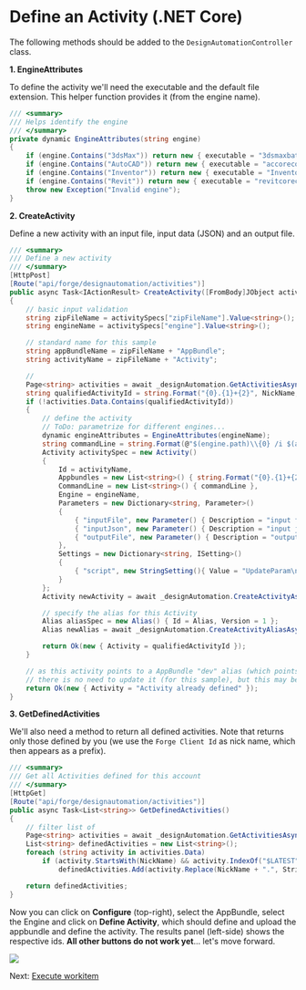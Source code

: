 # Define an Activity (.NET Core)

The following methods should be added to the `DesignAutomationController` class.

**1. EngineAttributes**

To define the activity we'll need the executable and the default file extension. This helper function provides it (from the engine name). 

```csharp
/// <summary>
/// Helps identify the engine
/// </summary>
private dynamic EngineAttributes(string engine)
{
    if (engine.Contains("3dsMax")) return new { executable = "3dsmaxbatch.exe", extension = "max" };
    if (engine.Contains("AutoCAD")) return new { executable = "accoreconsole.exe", extension = "dwg" };
    if (engine.Contains("Inventor")) return new { executable = "InventorCoreConsole.exe", extension = "ipt" };
    if (engine.Contains("Revit")) return new { executable = "revitcoreconsole.exe", extension = "rvt" };
    throw new Exception("Invalid engine");
}
```

**2. CreateActivity**

Define a new activity with an input file, input data (JSON) and an output file.

```csharp
/// <summary>
/// Define a new activity
/// </summary>
[HttpPost]
[Route("api/forge/designautomation/activities")]
public async Task<IActionResult> CreateActivity([FromBody]JObject activitySpecs)
{
    // basic input validation
    string zipFileName = activitySpecs["zipFileName"].Value<string>();
    string engineName = activitySpecs["engine"].Value<string>();

    // standard name for this sample
    string appBundleName = zipFileName + "AppBundle";
    string activityName = zipFileName + "Activity";

    // 
    Page<string> activities = await _designAutomation.GetActivitiesAsync();
    string qualifiedActivityId = string.Format("{0}.{1}+{2}", NickName, activityName, Alias);
    if (!activities.Data.Contains(qualifiedActivityId))
    {
        // define the activity
        // ToDo: parametrize for different engines...
        dynamic engineAttributes = EngineAttributes(engineName);
        string commandLine = string.Format(@"$(engine.path)\\{0} /i $(args[inputFile].path) /al $(appbundles[{1}].path) /s $(settings[script].path)", engineAttributes.executable, appBundleName);
        Activity activitySpec = new Activity()
        {
            Id = activityName,
            Appbundles = new List<string>() { string.Format("{0}.{1}+{2}", NickName, appBundleName, Alias) },
            CommandLine = new List<string>() { commandLine },
            Engine = engineName,
            Parameters = new Dictionary<string, Parameter>()
            {
                { "inputFile", new Parameter() { Description = "input file", LocalName = "$(inputFile)", Ondemand = false, Required = true, Verb = Verb.Get, Zip = false } },
                { "inputJson", new Parameter() { Description = "input json", LocalName = "params.json", Ondemand = false, Required = false, Verb = Verb.Get, Zip = false } },
                { "outputFile", new Parameter() { Description = "output file", LocalName = "outputFile." + engineAttributes.extension, Ondemand = false, Required = true, Verb = Verb.Put, Zip = false } }
            },
            Settings = new Dictionary<string, ISetting>()
            {
                { "script", new StringSetting(){ Value = "UpdateParam\n"  }  }
            }
        };
        Activity newActivity = await _designAutomation.CreateActivityAsync(activitySpec);

        // specify the alias for this Activity
        Alias aliasSpec = new Alias() { Id = Alias, Version = 1 };
        Alias newAlias = await _designAutomation.CreateActivityAliasAsync(activityName, aliasSpec);

        return Ok(new { Activity = qualifiedActivityId });
    }

    // as this activity points to a AppBundle "dev" alias (which points to the last version of the bundle),
    // there is no need to update it (for this sample), but this may be extended for different contexts
    return Ok(new { Activity = "Activity already defined" });
}
```

**3. GetDefinedActivities**

We'll also need a method to return all defined activities. Note that returns only those defined by you (we use the `Forge Client Id` as nick name, which then appears as a prefix).

```csharp
/// <summary>
/// Get all Activities defined for this account
/// </summary>
[HttpGet]
[Route("api/forge/designautomation/activities")]
public async Task<List<string>> GetDefinedActivities()
{
    // filter list of 
    Page<string> activities = await _designAutomation.GetActivitiesAsync();
    List<string> definedActivities = new List<string>();
    foreach (string activity in activities.Data)
        if (activity.StartsWith(NickName) && activity.IndexOf("$LATEST") == -1)
            definedActivities.Add(activity.Replace(NickName + ".", String.Empty));

    return definedActivities;
}
```

Now you can click on **Configure** (top-right), select the AppBundle, select the Engine and click on **Define Activity**, which should define and upload the appbundle and define the activity. The results panel (left-side) shows the respective ids. **All other buttons do not work yet**... let's move forward.

![](_media/designautomation/define_activity.gif)

Next: [Execute workitem](designautomation/workitem/)